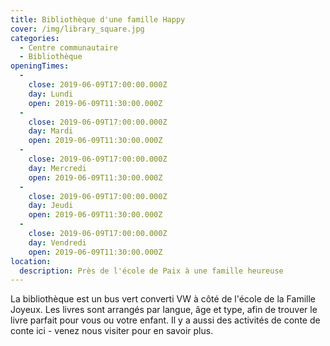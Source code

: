 ```yaml
---
title: Bibliothèque d'une famille Happy
cover: /img/library_square.jpg
categories:
  - Centre communautaire
  - Bibliothèque
openingTimes:
  - 
    close: 2019-06-09T17:00:00.000Z
    day: Lundi
    open: 2019-06-09T11:30:00.000Z
  - 
    close: 2019-06-09T17:00:00.000Z
    day: Mardi
    open: 2019-06-09T11:30:00.000Z
  - 
    close: 2019-06-09T17:00:00.000Z
    day: Mercredi
    open: 2019-06-09T11:30:00.000Z
  - 
    close: 2019-06-09T17:00:00.000Z
    day: Jeudi
    open: 2019-06-09T11:30:00.000Z
  - 
    close: 2019-06-09T17:00:00.000Z
    day: Vendredi
    open: 2019-06-09T11:30:00.000Z
location:
  description: Près de l'école de Paix à une famille heureuse
---
```


La bibliothèque est un bus vert converti VW à côté de l'école de la Famille Joyeux. Les livres sont arrangés par langue, âge et type, afin de trouver le livre parfait pour vous ou votre enfant. Il y a aussi des activités de conte de conte ici - venez nous visiter pour en savoir plus.